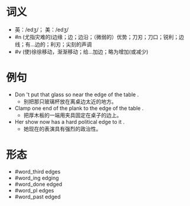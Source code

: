 # 词义
- 英：/edʒ/； 美：/edʒ/
- #n (尤指灾难的)边缘；边；边沿；（微弱的）优势；刀刃；刀口；锐利；边线；有…边的；利刃；尖刻的声调
- #v (使)徐徐移动，渐渐移动；给…加边；略为增加(或减少)
# 例句
- Don 't put that glass so near the edge of the table .
	- 别把那只玻璃杯放在离桌边太近的地方。
- Clamp one end of the plank to the edge of the table .
	- 把厚木板的一端用夹具固定在桌子的边上。
- Her show now has a hard political edge to it .
	- 她现在的表演具有强烈的政治性。
# 形态
- #word_third edges
- #word_ing edging
- #word_done edged
- #word_pl edges
- #word_past edged
